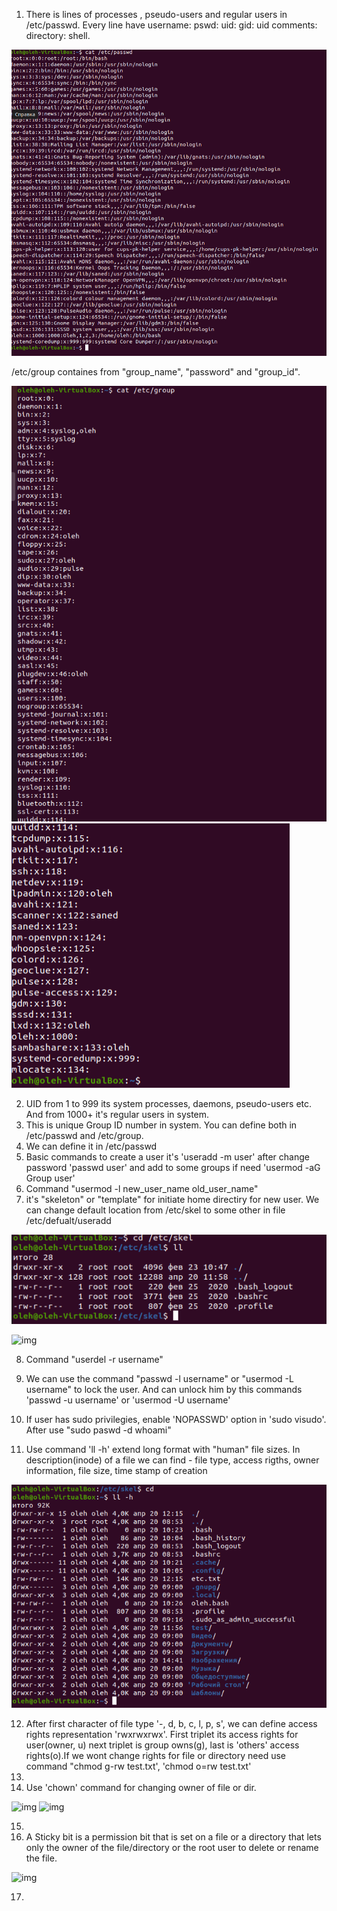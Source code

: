 1) There is lines of processes , pseudo-users and regular users in /etc/passwd. Every line have username: pswd: uid: gid: uid comments: directory: shell.

![img](1.png)


/etc/group containes from "group_name", "password" and "group_id".

![img](1.1.png)
![img](1.2.png)


2) UID from 1 to 999 its system processes, daemons, pseudo-users etc. And from 1000+ it's regular users in system.
3) This is unique Group ID number in system. You can define both in /etc/passwd and /etc/group.
4) We can define it in /etc/passwd
5) Basic commands to create a user it's 'useradd -m user' after change password 'passwd user' and add to some groups if need 'usermod -aG Group user'
6) Command "usermod -l new_user_name old_user_name"
7) it's "skeleton" or "template" for initiate home directiry for new user. We can change default location from /etc/skel to some other in file /etc/defualt/useradd

![img](7.png)

![img](7.1.png)

8) Command "userdel -r username"
9) We can use the command "passwd -l username" or "usermod -L username" to lock the user. And can unlock him by this commands 'passwd -u username' or 'usermod -U username'
10) If user has sudo privilegies, enable 'NOPASSWD' option in 'sudo visudo'. After use "sudo paswd -d whoami"

11) Use command 'll -h' extend long format with "human" file sizes. In description(inode) of a file we can find - file type, access rigths, owner information, file size, time stamp of creation

![img](11.png)

12) After first character of file type '-, d, b, c, l, p, s', we can define access rights representation 'rwxrwxrwx'. First triplet its access rights for user(owner, u) next triplet is group owns(g), last is 'others' access rights(o).If we wont change rights for file or directory need use command "chmod g-rw test.txt', 'chmod o=rw test.txt' 
13)
14) Use 'chown' command for changing owner of file or dir.

![img](14.png)
![img](14.1.png)

15)
16) A Sticky bit is a permission bit that is set on a file or a directory that lets only the owner of the file/directory or the root user to delete or rename the file.

![img](15.png)


17)
